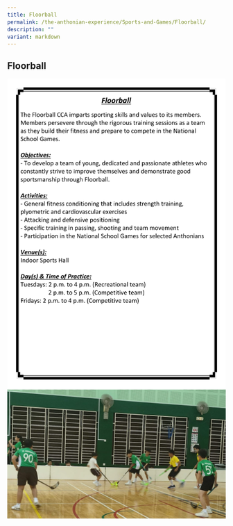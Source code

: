 ```yaml
---
title: Floorball
permalink: /the-anthonian-experience/Sports-and-Games/Floorball/
description: ""
variant: markdown
---
```

## Floorball

![](/images/CCA%202023_Sep/cca-16.png)
![](/images/2023/floorball1.jpeg)